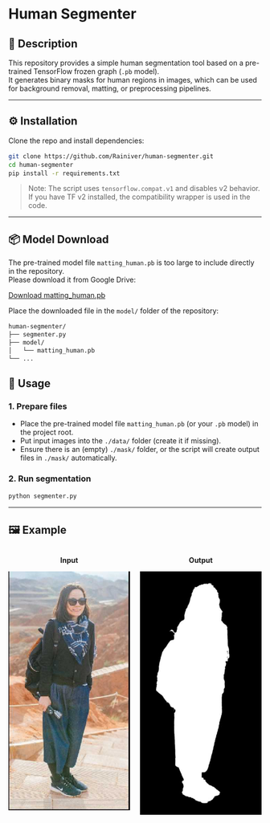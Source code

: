 # Human Segmenter

## 📌 Description
This repository provides a simple human segmentation tool based on a pre-trained TensorFlow frozen graph (`.pb` model).  
It generates binary masks for human regions in images, which can be used for background removal, matting, or preprocessing pipelines.

---

## ⚙️ Installation
Clone the repo and install dependencies:

```bash
git clone https://github.com/Rainiver/human-segmenter.git
cd human-segmenter
pip install -r requirements.txt
```

> Note: The script uses `tensorflow.compat.v1` and disables v2 behavior. If you have TF v2 installed, the compatibility wrapper is used in the code.

---

## 📦 Model Download  

The pre-trained model file `matting_human.pb` is too large to include directly in the repository.  
Please download it from Google Drive:

[Download matting_human.pb](https://drive.google.com/file/d/1deOGzwQ_yLIgJfncsya4wBVR3A2HKpWE/view?usp=drive_link)

Place the downloaded file in the `model/` folder of the repository:  

```text
human-segmenter/
├── segmenter.py
├── model/
│   └── matting_human.pb
└── ...
```

## 🚀 Usage

### 1. Prepare files
- Place the pre-trained model file `matting_human.pb` (or your `.pb` model) in the project root.
- Put input images into the `./data/` folder (create it if missing).
- Ensure there is an (empty) `./mask/` folder, or the script will create output files in `./mask/` automatically.

### 2. Run segmentation
```bash
python segmenter.py
```

---

## 🖼️ Example

<div style="display: flex; align-items: flex-start;">

  <div style="margin-right: 20px; text-align: center;">
    <p><strong>Input</strong></p>
    <img src="example/input.jpg" alt="Input" width="300"/>
  </div>

  <div style="text-align: center;">
    <p><strong>Output</strong></p>
    <img src="example/output.jpg" alt="Output" width="300"/>
  </div>
</div>
